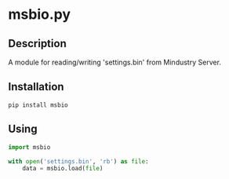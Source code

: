 # msbio.py
## Description
A module for reading/writing 'settings.bin' from Mindustry Server.

## Installation
```shell
pip install msbio
```

## Using
```python
import msbio

with open('settings.bin', 'rb') as file:
    data = msbio.load(file)
```
